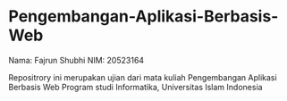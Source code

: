 # Pengembangan-Aplikasi-Berbasis-Web
Nama: Fajrun Shubhi
NIM: 20523164

Repositrory ini merupakan ujian dari mata kuliah Pengembangan Aplikasi Berbasis Web Program studi Informatika, Universitas Islam Indonesia